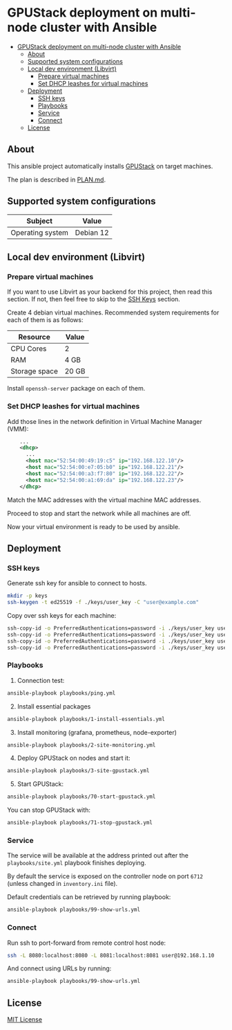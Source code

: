 # GPUStack deployment on multi-node cluster with Ansible

- [GPUStack deployment on multi-node cluster with Ansible](#gpustack-deployment-on-multi-node-cluster-with-ansible)
  - [About](#about)
  - [Supported system configurations](#supported-system-configurations)
  - [Local dev environment (Libvirt)](#local-dev-environment-libvirt)
    - [Prepare virtual machines](#prepare-virtual-machines)
    - [Set DHCP leashes for virtual machines](#set-dhcp-leashes-for-virtual-machines)
  - [Deployment](#deployment)
    - [SSH keys](#ssh-keys)
    - [Playbooks](#playbooks)
    - [Service](#service)
    - [Connect](#connect)
  - [License](#license)

## About

This ansible project automatically installs [GPUStack](https://github.com/gpustack/gpustack) on target machines.

The plan is described in [PLAN.md](./PLAN.md).

## Supported system configurations

Subject | Value
-|-
Operating system | Debian 12

## Local dev environment (Libvirt)

### Prepare virtual machines

If you want to use Libvirt as your backend for this project, then read this section. If not, then feel free to skip to the [SSH Keys](#ssh-keys) section.

Create 4 debian virtual machines. Recommended system requirements for each of them is as follows:

| Resource      | Value |
| ------------- | ----- |
| CPU Cores     | 2     |
| RAM           | 4 GB  |
| Storage space | 20 GB |

Install `openssh-server` package on each of them.

### Set DHCP leashes for virtual machines

Add those lines in the network definition in Virtual Machine Manager (VMM):

```xml
    ...
    <dhcp>
      ...
      <host mac="52:54:00:49:19:c5" ip="192.168.122.10"/>
      <host mac="52:54:00:e7:05:b0" ip="192.168.122.21"/>
      <host mac="52:54:00:a3:f7:80" ip="192.168.122.22"/>
      <host mac="52:54:00:a1:69:da" ip="192.168.122.23"/>
    </dhcp>
```

Match the MAC addresses with the virtual machine MAC addresses.

Proceed to stop and start the network while all machines are off.

Now your virtual environment is ready to be used by ansible.

## Deployment

### SSH keys

Generate ssh key for ansible to connect to hosts.

```bash
mkdir -p keys
ssh-keygen -t ed25519 -f ./keys/user_key -C "user@example.com"
```

Copy over ssh keys for each machine:

```bash
ssh-copy-id -o PreferredAuthentications=password -i ./keys/user_key user@192.168.122.10
ssh-copy-id -o PreferredAuthentications=password -i ./keys/user_key user@192.168.122.21
ssh-copy-id -o PreferredAuthentications=password -i ./keys/user_key user@192.168.122.22
ssh-copy-id -o PreferredAuthentications=password -i ./keys/user_key user@192.168.122.23
```

### Playbooks

1. Connection test:

```bash
ansible-playbook playbooks/ping.yml
```

2. Install essential packages

```bash
ansible-playbook playbooks/1-install-essentials.yml
```

3. Install monitoring (grafana, prometheus, node-exporter)

```bash
ansible-playbook playbooks/2-site-monitoring.yml
```

4. Deploy GPUStack on nodes and start it:

```bash
ansible-playbook playbooks/3-site-gpustack.yml
```

5. Start GPUStack:

```bash
ansible-playbook playbooks/70-start-gpustack.yml
```

You can stop GPUStack with:

```bash
ansible-playbook playbooks/71-stop-gpustack.yml
```

### Service

The service will be available at the address printed out after the `playbooks/site.yml` playbook finishes deploying.

By default the service is exposed on the controller node on port `6712` (unless changed in `inventory.ini` file).

Default credentials can be retrieved by running playbook:

```bash
ansible-playbook playbooks/99-show-urls.yml
```

### Connect

Run ssh to port-forward from remote control host node:

```bash
ssh -L 8080:localhost:8080 -L 8081:localhost:8081 user@192.168.1.10
```

And connect using URLs by running:

```bash
ansible-playbook playbooks/99-show-urls.yml
```

## License

[MIT License](./LICENSE)
